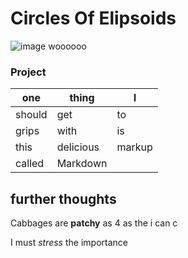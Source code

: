 # Circles Of Elipsoids

![image woooooo](https://upload.wikimedia.org/wikipedia/commons/thumb/a/a1/Mozilla_Phoenix_logo_vector.svg/500px-Mozilla_Phoenix_logo_vector.svg.png)

### Project

one | thing | I
-|-|-
should | get | to 
grips | with | is 
this | delicious | markup 
called | Markdown |

## further thoughts
Cabbages are __patchy__ as 4 as the i can c



I must *stress* the importance

